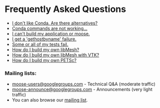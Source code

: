 # Frequently Asked Questions

- [I don't like Conda. Are there alternatives?](faq_conda_alternatives.md)
- [Conda commands are not working...](help/troubleshooting.md#condaissues)
- [I can't build my application or moose.](help/troubleshooting.md#buildissues)
- [I get a 'gethostbyname' failure.](help/troubleshooting.md#failingtests)
- [Some or all of my tests fail.](help/troubleshooting.md#failingtests)
- [How do I build my own libMesh?](faq/faq_build_libmesh.md)
- [How do I build my own libMesh with VTK?](faq/faq_build_libmesh-vtk.md)
- [How do I build my own PETSc?](faq/faq_build_petsc.md)


### Mailing lists:

- moose-users@googlegroups.com - Technical Q&A (moderate traffic)
- moose-announce@googlegroups.com - Announcements (very light traffic)
- You can also browse our [mailing list](https://groups.google.com/forum/#!forum/moose-users).
